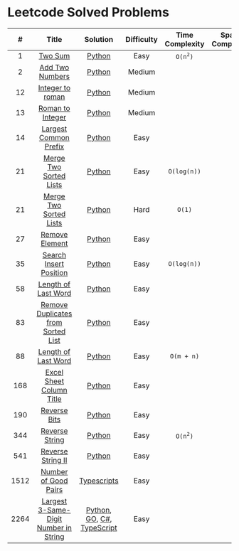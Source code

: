 # Leetcode Solved Problems

| # | Title | Solution | Difficulty | Time Complexity | Space Complexity |
|:---:| :-----: | :--------: | :----------: | :----------: | :----------: |
|1| [Two Sum](./0001_two_sum) | [Python](./0001_two_sum/0001_two_sum.py) | Easy | <code>O(n<sup>2</sup>)</code> | |
|2| [Add Two Numbers](./0002_add_two_numbers) | [Python](./0002_add_two_numbers/0002_add_two_numbers.py) | Medium | | |
|12| [Integer to roman](./0012_integer_to_roman) | [Python](./0012_integer_to_roman/0012_integer_to_roman.py) | Medium | | |
|13| [Roman to Integer](./0013_roman_to_integer) | [Python](./0013_roman_to_integer/0013_roman_to_integer.py) | Medium |  | |
|14| [Largest Common Prefix](./0014_longest_common_prefix) | [Python](./0014_longest_common_prefix/0014_longest_common_prefix.py) | Easy |  | |
|21| [Merge Two Sorted Lists](./0021_merge_two_sorted_lists) | [Python](./0021_merge_two_sorted_lists/0021_merge_two_sorted_lists.py) | Easy | <code>O(log(n))</code> | |
|21| [Merge Two Sorted Lists](./algorithms/hard/0021_merge_two_sorted_lists) | [Python](./algorithms/hard/0021_merge_two_sorted_lists/0021_merge_two_sorted_lists.py) | Hard | <code>O(1)</code> | |
|27| [Remove Element](./0027_remove_element) | [Python](./0027_remove_element/0027_remove_element.py) | Easy |  | |
|35| [Search Insert Position](./0035_search_insert_position) | [Python](./0035_search_insert_position/0035_search_insert_position.py) | Easy | <code>O(log(n))</code> | |
|58| [Length of Last Word](./0058_length_of_last_word) | [Python](./0058_length_of_last_word/0058_length_of_last_word.py) | Easy |  | |
|83| [Remove Duplicates from Sorted List](./0083_remove_duplicates_from_sorted_list) | [Python](./0083_remove_duplicates_from_sorted_list/0083_remove_duplicates_from_sorted_list.py) | Easy |  | |
|88| [Length of Last Word](./0088_merge_sorted_array) | [Python](./0088_merge_sorted_array/0088_merge_sorted_array.py) | Easy | `O(m + n)` | |
|168| [Excel Sheet Column Title](./0168_excel_sheet_column_title) | [Python](./0168_excel_sheet_column_title/0168_excel_sheet_column_title.py) | Easy | | |
|190| [Reverse Bits](./0190_reverse_bits) | [Python](./0190_reverse_bits/0190_reverse_bits.py) | Easy | | |
|344| [Reverse String](./0344_reverse_string) | [Python](./0344_reverse_string/0344_reverse_string.py) | Easy | <code>O(n<sup>2</sup>)</code> | |
|541| [Reverse String II](./0541_reverse_string_ii) | [Python](./0541_reverse_string_ii/0541_reverse_string_ii.py) | Easy |  | |
|1512| [Number of Good Pairs](./1512_number_of_good_pairs) | [Typescripts](./1512_number_of_good_pairs/1512_number_of_good_pairs.ts) | Easy |  | |
|2264| [Largest 3-Same-Digit Number in String](./2264_largest_3_same_digit_number_in_string) | [Python](./2264_largest_3_same_digit_number_in_string/2264_largest_3_same_digit_number_in_string.py), [GO](./2264_largest_3_same_digit_number_in_string/2264_largest_3_same_digit_number_in_string.go), [C#](./2264_largest_3_same_digit_number_in_string/2264_largest_3_same_digit_number_in_string.cs), [TypeScript](./2264_largest_3_same_digit_number_in_string/2264_largest_3_same_digit_number_in_string.ts) | Easy |  | |
